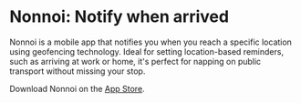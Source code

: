 # Nonnoi: Notify when arrived
Nonnoi is a mobile app that notifies you when you reach a specific location using geofencing technology. Ideal for setting location-based reminders, such as arriving at work or home, it's perfect for napping on public transport without missing your stop.

Download Nonnoi on the [App Store](https://apps.apple.com/th/app/nonnoi/id6445986510).
